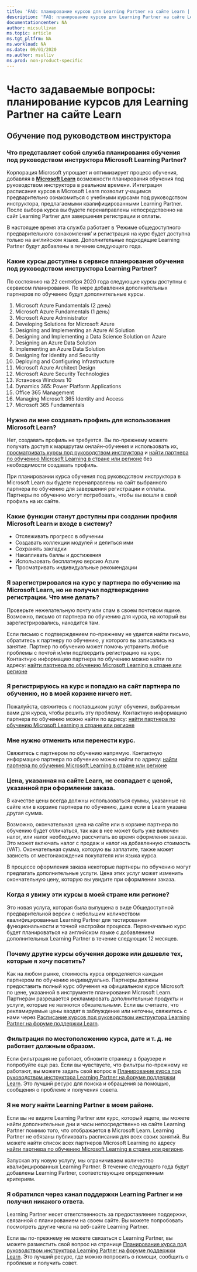 ```yaml
---
title: 'FAQ: планирование курсов для Learning Partner на сайте Learn | Microsoft Docs'
description: 'FAQ: планирование курсов для Learning Partner на сайте Learn'
documentationcenter: NA 
author: micsullivan
ms.topic: article
ms.tgt_pltfrm: NA
ms.workload: NA
ms.date: 09/01/2020
ms.author: msulliv
ms.prod: non-product-specific
---
```

# Часто задаваемые вопросы: планирование курсов для Learning Partner на сайте Learn

## Обучение под руководством инструктора

### Что представляет собой служба планирования обучения под руководством инструктора Microsoft Learning Partner?

Корпорация Microsoft упрощает и оптимизирует процесс обучения, добавляя в [**Microsoft Learn**](/learn) возможности планирования обучения под руководством инструктора в реальном времени. Интеграция расписания курсов в Microsoft Learn позволит учащимся предварительно ознакомиться с учебными курсами под руководством инструктора, предлагаемыми квалифицированными Learning Partner. После выбора курса вы будете перенаправлены непосредственно на сайт Learning Partner для завершения регистрации и оплаты.

В настоящее время эта служба работает в ‘Режиме общедоступного предварительного ознакомления’ и регистрация на курс будет доступна только на английском языке. Дополнительные подходящие Learning Partner будут добавлены в течение следующего года.

### Какие курсы доступны в сервисе планирования обучения под руководством инструктора Learning Partner?

По состоянию на 22 сентября 2020 года следующие курсы доступны с сервисом планирования. По мере добавления дополнительных партнеров по обучению будут дополнительные курсы.

1. Microsoft Azure Fundamentals (2 день)
2. Microsoft Azure Fundamentals (1 день)
3. Microsoft Azure Administrator
4. Developing Solutions for Microsoft Azure
5. Designing and Implementing an Azure AI Solution
6. Designing and Implementing a Data Science Solution on Azure
7. Designing an Azure Data Solution
8. Implementing an Azure Data Solution
9. Designing for Identity and Security
10. Deploying and Configuring Infrastructure
11. Microsoft Azure Architect Design
12. Microsoft Azure Security Technologies
13. Установка Windows 10
14. Dynamics 365: Power Platform Applications
15. Office 365 Management
16. Managing Microsoft 365 Identity and Access
17. Microsoft 365 Fundamentals

### Нужно ли мне создавать профиль для использования Microsoft Learn?

Нет, создавать профиль не требуется. Вы по-прежнему можете получать доступ к маршрутам онлайн-обучения и использовать их, [просматривать курсы под руководством инструктора](/learn/certifications/courses/browse/) и [найти партнера по обучению Microsoft Learning в стране или регионе](/learn/certifications/partners#find-a-microsoft-learning-partner-by-country) без необходимости создавать профиль.

При планировании курса обучения под руководством инструктора в Microsoft Learn вы будете перенаправлены на сайт выбранного партнера по обучению для завершения регистрации и оплаты. Партнеры по обучению могут потребовать, чтобы вы вошли в свой профиль на их сайте.

### Какие функции станут доступны при создании профиля Microsoft Learn и входе в систему?

- Отслеживать прогресс в обучении
- Создавать коллекции модулей и делиться ими
- Сохранять закладки
- Накапливать баллы и достижения
- Использовать бесплатную версию Azure
- Просматривать индивидуальные рекомендации

### Я зарегистрировался на курс у партнера по обучению на Microsoft Learn, но не получил подтверждение регистрации. Что мне делать?

Проверьте нежелательную почту или спам в своем почтовом ящике. Возможно, письмо от партнера по обучению для курса, на который вы зарегистрировались, находится там.

Если письмо с подтверждением по-прежнему не удается найти письмо, обратитесь к партнеру по обучению, у которого вы записались на занятие. Партнер по обучению может помочь устранить любые проблемы с почтой и/или подтвердить регистрацию на курс. Контактную информацию партнера по обучению можно найти по адресу: [найти партнера по обучению Microsoft Learning в стране или регионе](/learn/certifications/partners#find-a-microsoft-learning-partner-by-country)

### Я регистрируюсь на курс и попадаю на сайт партнера по обучению, но в моей корзине ничего нет.

Пожалуйста, свяжитесь с поставщиком услуг обучения, выбранным вами для курса, чтобы решить эту проблему. Контактную информацию партнера по обучению можно найти по адресу: [найти партнера по обучению Microsoft Learning в стране или регионе](/learn/certifications/partners#find-a-microsoft-learning-partner-by-country)

### Мне нужно отменить или перенести курс.

Свяжитесь с партнером по обучению напрямую. Контактную информацию партнера по обучению можно найти по адресу: [найти партнера по обучению Microsoft Learning в стране или регионе](/learn/certifications/partners#find-a-microsoft-learning-partner-by-country)

### Цена, указанная на сайте Learn, не совпадает с ценой, указанной при оформлении заказа.

В качестве цены всегда должны использоваться суммы, указанные на сайте или в корзине партнера по обучению, даже если в Learn указана другая сумма.

Возможно, окончательная цена на сайте или в корзине партнера по обучению будет отличаться, так как в нее может быть уже включен налог, или налог необходимо рассчитать во время оформления заказа. Это может включать налог с продаж и налог на добавленную стоимость (VAT). Окончательная сумма, которую вы заплатите, также может зависеть от местонахождения покупателя или языка курса.

В процессе оформления заказа некоторые партнеры по обучению могут предлагать дополнительные услуги. Цена этих услуг может изменить окончательную цену, которую вы увидите при оформлении заказа.

### Когда я увижу эти курсы в моей стране или регионе?

Это новая услуга, которая была выпущена в виде Общедоступной предварительной версии с небольшим количеством квалифицированных Learning Partner для тестирования функциональности и точной настройки процесса. Первоначально курс будет планироваться на английском языке с добавлением дополнительных Learning Partner в течение следующих 12 месяцев.

### Почему другие курсы обучения дороже или дешевле тех, которые я хочу посетить?

Как на любом рынке, стоимость курса определяется каждым партнером по обучению индивидуально. Партнеры должны предоставить полный курс обучения на официальном курсе Microsoft по цене, указанной в инструменте планирования Microsoft Learn. Партнерам разрешается рекламировать дополнительные продукты и услуги, которые не являются обязательными. Если вы считаете, что рекламируемые цены вводят в заблуждение или неточны, свяжитесь с нами через [Расписание курсов под руководством инструктора Learning Partner на форуме поддержки Learn](https://trainingsupport.microsoft.com/iltvilt/forum?sort=LastReplyDate&dir=Desc&tab=All&status=all&mod=&modAge=&advFil=&postedAfter=&postedBefore=&threadType=All&isFilterExpanded=false&page=1).

### Фильтрация по местоположению курса, дате и т. д. не работает должным образом.

Если фильтрация не работает, обновите страницу в браузере и попробуйте еще раз. Если вы чувствуете, что фильтры по-прежнему не работают, вы можете задать свой вопрос в [Планирование курса под руководством инструктора Learning Partner на форуме поддержки Learn](https://trainingsupport.microsoft.com/iltvilt/forum?sort=LastReplyDate&dir=Desc&tab=All&status=all&mod=&modAge=&advFil=&postedAfter=&postedBefore=&threadType=All&isFilterExpanded=false&page=1). Это лучший ресурс для поиска и обращения за помощью, сообщения о проблеме и получения совета.

### Я не могу найти Learning Partner в моем районе.

Если вы не видите Learning Partner или курс, который ищете, вы можете найти дополнительные дни и часы непосредственно на сайте Learning Partner помимо того, что отображается в Microsoft Learn.  Learning Partner не обязаны публиковать расписания для всех своих занятий. Вы можете найти список всех партнеров Microsoft Learning по адресу [найти партнера по обучению Microsoft Learning в стране или регионе](/learn/Certifications/partners#find-a-microsoft-learning-partner-by-country).

Запуская эту новую услугу, мы ограничиваем количество квалифицированных Learning Partner. В течение следующего года будут добавлены Learning Partner, соответствующие определенным критериям.

### Я обратился через канал поддержки Learning Partner и не получил никакого ответа.

Learning Partner несет ответственность за предоставление поддержки, связанной с планированием на своем сайте. Вы можете попробовать посмотреть другие числа на веб-сайте Learning Partner.

Если вы по-прежнему не можете связаться с Learning Partner, вы можете разместить свой вопрос на странице [Планирование курса под руководством инструктора Learning Partner на форуме поддержки Learn](https://trainingsupport.microsoft.com/iltvilt/forum?sort=LastReplyDate&dir=Desc&tab=All&status=all&mod=&modAge=&advFil=&postedAfter=&postedBefore=&threadType=All&isFilterExpanded=false&page=1). Это лучший ресурс, где можно попросить о помощи, сообщить о проблеме и получить совет.

